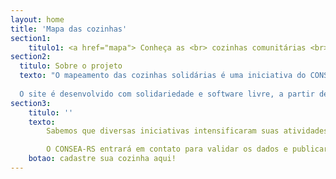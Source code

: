 ```yaml
---
layout: home
title: 'Mapa das cozinhas'
section1:
    titulo1: <a href="mapa"> Conheça as <br> cozinhas comunitárias <br> e pontos populares de alimentação <br> do Rio Grande do Sul</a>
section2:
  titulo: Sobre o projeto
  texto: "O mapeamento das cozinhas solidárias é uma iniciativa do CONSEA-RS com apoio do Instituto Aaron Swartz para fornecer informação de qualidade para a população.
  
  O site é desenvolvido com solidariedade e software livre, a partir de um fork de um projeto da <a href='https://silo.org.br/'> Silo – Arte e Latitude Rural </a>."
section3:
    titulo: ''
    texto:
        Sabemos que diversas iniciativas intensificaram suas atividades e outras surgiram na esteira das enchentes, para cadastrar os dados da sua iniciativa preencha o formulário abaixo.

        O CONSEA-RS entrará em contato para validar os dados e publicar a sua cozinha no mapa.
    botao: cadastre sua cozinha aqui!
---
```

